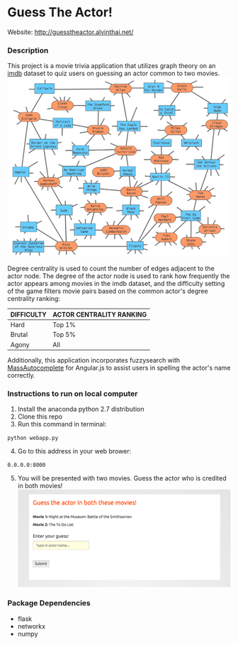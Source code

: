 # Guess The Actor!

Website: http://guesstheactor.alvinthai.net/

### Description

This project is a movie trivia application that utilizes graph theory on an [imdb](https://github.com/alvinthai/guess_the_actor/blob/master/data/imdb_edges.tsv) dataset to quiz users on guessing an actor common to two movies.
![image](images/SampleGraph.png)

Degree centrality is used to count the number of edges adjacent to the actor node. The degree of the actor node is used to rank how frequently the actor appears among movies in the imdb dataset, and the difficulty setting of the game filters movie pairs based on the common actor's degree centrality ranking:

| DIFFICULTY | ACTOR CENTRALITY RANKING |
|------------|--------------------------|
| Hard       | Top 1%                   |
| Brutal     | Top 5%                   |
| Agony      | All                      |

Additionally, this application incorporates fuzzysearch with [MassAutocomplete](https://github.com/hakib/MassAutocomplete) for Angular.js to assist users in spelling the actor's name correctly.

### Instructions to run on local computer
1. Install the anaconda python 2.7 distribution
2. Clone this repo
3. Run this command in terminal:  
  ```
  python webapp.py
  ```
4. Go to this address in your web brower:  
  ```
  0.0.0.0:8000
  ```
5. You will be presented with two movies. Guess the actor who is credited in both movies!  
  ![image](images/SampleUI.png)

### Package Dependencies
* flask
* networkx
* numpy
